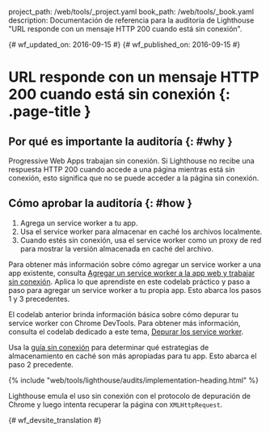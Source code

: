 project_path: /web/tools/_project.yaml
book_path: /web/tools/_book.yaml
description: Documentación de referencia para la auditoría de Lighthouse "URL responde con un mensaje HTTP 200 cuando está sin conexión".

{# wf_updated_on: 2016-09-15 #}
{# wf_published_on: 2016-09-15 #}

# URL responde con un mensaje HTTP 200 cuando está sin conexión {: .page-title }

## Por qué es importante la auditoría {: #why }

Progressive Web Apps trabajan sin conexión. Si Lighthouse no recibe una respuesta HTTP 200
cuando accede a una página mientras está sin conexión, esto significa que no se puede acceder a la página
sin conexión.

## Cómo aprobar la auditoría {: #how }

1. Agrega un service worker a tu app.
2. Usa el service worker para almacenar en caché los archivos localmente.
3. Cuando estés sin conexión, usa el service worker como un proxy de red para mostrar la
   versión almacenada en caché del archivo.

Para obtener más información sobre cómo agregar un service worker a una app existente, consulta [Agregar un service
worker a la app web
y trabajar sin conexión](https://codelabs.developers.google.com/codelabs/offline). Aplica lo que
aprendiste en este codelab práctico y paso a paso para agregar un service
worker a tu propia app. Esto abarca los pasos 1 y 3 precedentes.

El codelab anterior brinda información básica sobre cómo depurar tu service
worker con Chrome DevTools. Para obtener más información, consulta el codelab dedicado a
este tema, [Depurar los service
worker](https://codelabs.developers.google.com/codelabs/debugging-service-workers).

Usa la [guía sin conexión](https://jakearchibald.com/2014/offline-cookbook/) para
determinar qué estrategias de almacenamiento en caché son más apropiadas para tu app. Esto abarca el paso 2 precedente.

{% include "web/tools/lighthouse/audits/implementation-heading.html" %}

Lighthouse emula el uso sin conexión con el protocolo de depuración de Chrome
y luego intenta recuperar la página con `XMLHttpRequest`.


{# wf_devsite_translation #}
